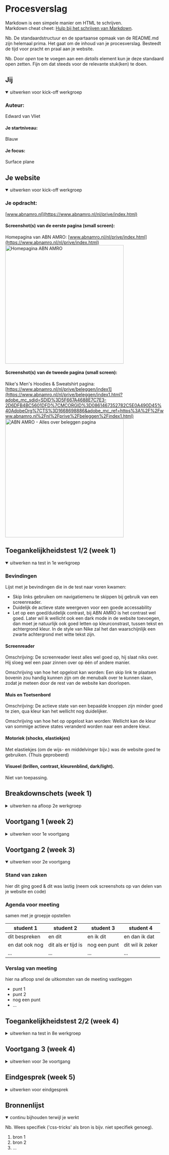 # Procesverslag
Markdown is een simpele manier om HTML te schrijven.  
Markdown cheat cheet: [Hulp bij het schrijven van Markdown](https://github.com/adam-p/markdown-here/wiki/Markdown-Cheatsheet).

Nb. De standaardstructuur en de spartaanse opmaak van de README.md zijn helemaal prima. Het gaat om de inhoud van je procesverslag. Besteedt de tijd voor pracht en praal aan je website.

Nb. Door *open* toe te voegen aan een *details* element kun je deze standaard open zetten. Fijn om dat steeds voor de relevante stuk(ken) te doen.





## Jij

<details open>
  <summary>uitwerken voor kick-off werkgroep</summary>

  ### Auteur:
  Edward van Vliet

  #### Je startniveau:
  Blauw

  #### Je focus:
  Surface plane
 
</details>





## Je website

<details open>
  <summary>uitwerken voor kick-off werkgroep</summary>

  ### Je opdracht:
  [www.abnamro.nl](https://www.abnamro.nl/nl/prive/index.html)

  #### Screenshot(s) van de eerste pagina (small screen): 
  Homepagina van ABN AMRO: [www.abnamro.nl/nl/prive/index.html](https://www.abnamro.nl/nl/prive/index.html)  
  <img src="readme-images/capture_homepagina_www.abnamro.nl.jpeg" width="375px" alt="Homepagina ABN AMRO">

  #### Screenshot(s) van de tweede pagina (small screen):
  Nike's Men's Hoodies & Sweatshirt pagina: [https://www.abnamro.nl/nl/prive/beleggen/index1](https://www.abnamro.nl/nl/prive/beleggen/index1.html?adobe_mc_sdid=SDID%3D5F667A4688E7C7E3-2D6DFB4BC5601DFD%7CMCORGID%3D0861467352782C5E0A490D45%40AdobeOrg%7CTS%3D1668698886&adobe_mc_ref=https%3A%2F%2Fwww.abnamro.nl%2Fnl%2Fprive%2Fbeleggen%2Findex1.html)  
  <img src="readme-images/capture_beleggenpagina_www.abnamro.nl.jpeg" width="375px" alt="ABN AMRO - Alles over beleggen pagina">
 
</details>



## Toegankelijkheidstest 1/2 (week 1)

<details open>
  <summary>uitwerken na test in 1e werkgroep</summary>

  ### Bevindingen
  Lijst met je bevindingen die in de test naar voren kwamen:
  - Skip links gebruiken om navigatiemenu te skippen bij gebruik van een screenreader.
  - Duidelijk de actieve state weergeven voor een goede accessability
  - Let op een goed/duidelijk contrast, bij ABN AMRO is het contrast wel goed. Later wil ik wellicht ook een dark mode in de website toevoegen, dan moet je natuurlijk ook goed letten op kleurconstrast, tussen tekst en achtergrond kleur. In de style van Nike zal het dan waarschijnlijk een zwarte achtergrond met witte tekst zijn.

  #### Screenreader
  Omschrijving:
  De screenreader leest alles wel goed op, hij slaat niks over. Hij sloeg wel een paar zinnen over op één of andere manier.
  
  Omschrijving van hoe het opgelost kan worden:
  Een skip link te plaatsen bovenin zou handig kunnen zijn om de menubalk over te kunnen slaan, zodat je meteen door de rest van de website kan doorlopen.


  #### Muis en Toetsenbord 
  Omschrijving: 
  De actieve state van een bepaalde knoppen zijn minder goed te zien, qua kleur kan het wellicht nog duidelijker. 
  
  Omschrijving van hoe het op opgelost kan worden:
  Wellicht kan de kleur van sommige actieve states veranderd worden naar een andere kleur.


  #### Motoriek (shocks, elastiekjes)
  Met elastiekjes (om de wijs- en middelvinger bijv.) was de website goed te gebruiken. (Thuis geprobeerd)


  #### Visueel (brillen, contrast, kleurenblind, dark/light). 
  Niet van toepassing.

</details>



## Breakdownschets (week 1)

<details>
  <summary>uitwerken na afloop 2e werkgroep</summary>

  ### de hele pagina: 
  <img src="readme-images/dummy-plaatje.jpg" width="375px" alt="breakdown van de hele pagina">

  ### dynamisch deel (bijv menu): 
  <img src="readme-images/dummy-plaatje.jpg" width="375px" alt="breakdown van een dynamisch deel">

  ### wellicht nog een dynamisch deel (bijv filter): 
  <img src="readme-images/dummy-plaatje.jpg" width="375px" alt="breakdown van nog een dynamisch deel">

</details>





## Voortgang 1 (week 2)

<details>
  <summary>uitwerken voor 1e voortgang</summary>

  ### Stand van zaken
  hier dit ging goed & dit was lastig (neem ook screenshots op van delen van je website en code)


  ### Agenda voor meeting
  samen met je groepje opstellen

  | idelene        | student 2          | student 3    | student 4        |
  | ---            | ---                | ---          | ---              |
  | vraag over dit | en dit             | en ik dit    | en dan ik dat    |
  | en over dat    | dit als er tijd is | nog een punt | dit wil ik zeker |
  | ...            | ...                | ...          | ...              |


  ### Verslag van meeting
  hier na afloop snel de uitkomsten van de meeting vastleggen

  - punt 1
  - punt 2
  - nog een punt
  - ...

</details>





## Voortgang 2 (week 3)

<details open>
  <summary>uitwerken voor 2e voortgang</summary>

  ### Stand van zaken
  hier dit ging goed & dit was lastig (neem ook screenshots op van delen van je website en code)


  ### Agenda voor meeting
  samen met je groepje opstellen

  | student 1      | student 2          | student 3    | student 4        |
  | ---            | ---                | ---          | ---              |
  | dit bespreken  | en dit             | en ik dit    | en dan ik dat    |
  | en dat ook nog | dit als er tijd is | nog een punt | dit wil ik zeker |
  | ...            | ...                | ...          | ...              |


  ### Verslag van meeting
  hier na afloop snel de uitkomsten van de meeting vastleggen

  - punt 1
  - punt 2
  - nog een punt
- ...

</details>





## Toegankelijkheidstest 2/2 (week 4)

<details>
  <summary>uitwerken na test in 8e werkgroep</summary>

  ### Bevindingen
  Lijst met je bevindingen die in de test naar voren kwamen (geef ook aan wat er verbeterd is):

  #### Screenreader
  Hier korte omschrijving (met indien nodig afbeeldingen)

  Hier een omschrijving van hoe het opgelost kan worden (met indien nodig afbeeldingen)


  #### Muis en Toetsenbord 
  Hier korte omschrijving (met indien nodig afbeeldingen)

  Hier een omschrijving van hoe het opgelost kan worden (met indien nodig afbeeldingen)


  #### Motoriek (shocks, elastiekjes)
  Hier korte omschrijving (met indien nodig afbeeldingen)

  Hier een omschrijving van hoe het opgelost kan worden (met indien nodig afbeeldingen)


  #### Visueel (brillen, contrast, kleurenblind, dark/light). 
  Hier korte omschrijving (met indien nodig afbeeldingen)

  Hier een omschrijving van hoe het opgelost kan worden (met indien nodig afbeeldingen)

</details>





## Voortgang 3 (week 4)

<details>
  <summary>uitwerken voor 3e voortgang</summary>

  ### Stand van zaken
  hier dit ging goed & dit was lastig (neem ook screenshots op van delen van je website en code)


  ### Agenda voor meeting
  samen met je groepje opstellen

  | student 1      | student 2          | student 3    | student 4        |
  | ---            | ---                | ---          | ---              |
  | dit bespreken  | en dit             | en ik dit    | en dan ik dat    |
  | en dat ook nog | dit als er tijd is | nog een punt | dit wil ik zeker |
  | ...            | ...                | ...          | ...              |


  ### Verslag van meeting
  hier na afloop snel de uitkomsten van de meeting vastleggen

  - punt 1
  - punt 2
  - nog een punt
  - ...

</details>





## Eindgesprek (week 5)

<details>
  <summary>uitwerken voor eindgesprek</summary>

  ### Je uitkomst - karakteristiek screenshots:
  <img src="readme-images/dummy-plaatje.jpg" width="375px" alt="uitomst opdracht 1">


  ### Dit ging goed/Heb ik geleerd: 
  Korte omschrijving met plaatjes

  <img src="readme-images/dummy-plaatje.jpg" width="375px" alt="top">


  ### Dit was lastig/Is niet gelukt:
  Korte omschrijving met plaatjes

  <img src="readme-images/dummy-plaatje.jpg" width="375px" alt="bummer">
</details>





## Bronnenlijst

<details open>
  <summary>continu bijhouden terwijl je werkt</summary>

  Nb. Wees specifiek ('css-tricks' als bron is bijv. niet specifiek genoeg).

  1. bron 1
  2. bron 2
  3. ...

</details>
